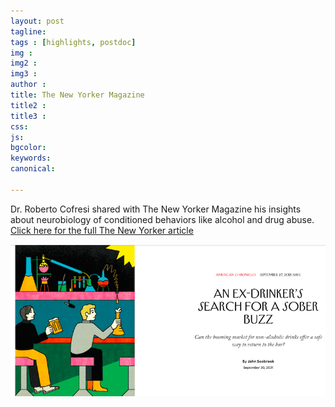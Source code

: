 ```yaml
---
layout: post
tagline: 
tags : [highlights, postdoc]
img : 
img2 : 
img3 : 
author : 
title: The New Yorker Magazine
title2 : 
title3 : 
css: 
js: 
bgcolor: 
keywords: 
canonical:

---
```



Dr. Roberto Cofresi shared with The New Yorker Magazine his insights about neurobiology of conditioned behaviors like alcohol and drug abuse. [Click here for the full The New Yorker article](https://www.newyorker.com/magazine/2021/09/27/an-ex-drinkers-search-for-a-sober-buzz)



<span class="image tiny"><img src="/assets/images/news/newyorker.png" alt="NewYorker" /></span>

